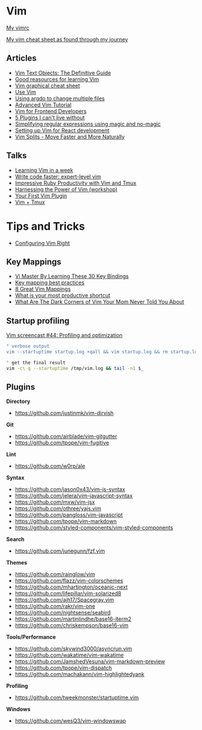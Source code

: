 # Vim

[My vimrc](https://github.com/billyxs/.vim/blob/master/vimrc)

[My vim cheat sheet as found through my journey](https://github.com/billyxs/notes.md/blob/master/vim/CHEAT_SHEET.md)


## Articles

+ [Vim Text Objects: The Definitive Guide](https://blog.carbonfive.com/2011/10/17/vim-text-objects-the-definitive-guide/)
+ [Good reasources for learning Vim](https://www.quora.com/What-are-some-good-resources-for-learning-Vim)
+ [Vim graphical cheat sheet](http://www.viemu.com/vi-vim-cheat-sheet.gif)
+ [Use Vim](https://antjanus.com/blog/thoughts-and-opinions/use-vim/)
+ [Using argdo to change multiple files](http://vimcasts.org/episodes/using-argdo-to-change-multiple-files/)
+ [Advanced Vim Tutorial](http://tebrik.kampanya.org.tr/Linux/Books/advanced_vim_tutorial.pdf)
+ [Vim for Frontend Developers](https://speakerdeck.com/csswizardry/vim-for-front-end-developers)
+ [5 Plugins I can't live without](https://hackernoon.com/5-vim-plugins-i-cant-live-without-for-javascript-development-f7e98f98e8d5)
+ [Simplifying regular expressions using magic and no-magic](http://vim.wikia.com/wiki/Simplifying_regular_expressions_using_magic_and_no-magic)
+ [Setting up Vim for React development](https://drivy.engineering/setting-up-vim-for-react/)
+ [Vim Splits - Move Faster and More Naturally](https://robots.thoughtbot.com/vim-splits-move-faster-and-more-naturally)


## Talks

+ [Learning Vim in a week](https://www.youtube.com/watch?v=_NUO4JEtkDw)
+ [Write code faster: expert-level vim](http://youtu.be/SkdrYWhh-8s)
+ [Impressive Ruby Productivity with Vim and Tmux](http://youtu.be/9jzWDr24UHQ)
+ [Harnessing the Power of Vim (workshop)](https://teamtreehouse.com/library/harnessing-the-power-of-vim)
+ [Your First Vim Plugin](https://youtu.be/lwD8G1P52Sk)
+ [Vim + Tmux](https://youtu.be/5r6yzFEXajQ)

# Tips and Tricks

+ [Configuring Vim Right](http://items.sjbach.com/319/configuring-vim-right)


## Key Mappings

+ [Vi Master By Learning These 30 Key Bindings](https://www.howtogeek.com/115051/become-a-vi-master-by-learning-these-30-key-bindings/)
+ [Key mapping best practices](https://vi.stackexchange.com/questions/6916/key-mapping-best-practices)
+ [8 Great Vim Mappings](https://hashrocket.com/blog/posts/8-great-vim-mappings)
+ [What is your most productive shortcut](https://stackoverflow.com/questions/1218390/what-is-your-most-productive-shortcut-with-vim)
+ [What Are The Dark Corners of Vim Your Mom Never Told You About](https://stackoverflow.com/questions/726894/what-are-the-dark-corners-of-vim-your-mom-never-told-you-about)


## Startup profiling

[Vim screencast #44: Profiling and optimization](https://www.youtube.com/watch?v=wQ9uB8I0cCg)

```bash
" verbose output
vim --startuptime startup.log +qall && vim startup.log && rm startup.log

" get the final result
vim -c\ q --startuptime /tmp/vim.log && tail -n1 $_
```

## Plugins

**Directory**

+ https://github.com/justinmk/vim-dirvish


**Git**

+ https://github.com/airblade/vim-gitgutter
+ https://github.com/tpope/vim-fugitive


**Lint**

+ https://github.com/w0rp/ale


**Syntax**

+ https://github.com/jason0x43/vim-js-syntax
+ https://github.com/jelera/vim-javascript-syntax
+ https://github.com/mxw/vim-jsx
+ https://github.com/othree/yajs.vim
+ https://github.com/pangloss/vim-javascript
+ https://github.com/tpope/vim-markdown
+ https://github.com/styled-components/vim-styled-components


**Search**
+ https://github.com/junegunn/fzf.vim


**Themes**

+ https://github.com/rainglow/vim
+ https://github.com/flazz/vim-colorschemes
+ https://github.com/mhartington/oceanic-next
+ https://github.com/lifepillar/vim-solarized8
+ https://github.com/ajh17/Spacegray.vim
+ https://github.com/rakr/vim-one
+ https://github.com/nightsense/seabird
+ https://github.com/martinlindhe/base16-iterm2
+ https://github.com/chriskempson/base16-vim


**Tools/Performance**
+ https://github.com/skywind3000/asyncrun.vim
+ https://github.com/wakatime/vim-wakatime
+ https://github.com/JamshedVesuna/vim-markdown-preview
+ https://github.com/tpope/vim-dispatch
+ https://github.com/machakann/vim-highlightedyank


**Profiling**
+ https://github.com/tweekmonster/startuptime.vim


**Windows**

+ https://github.com/wesQ3/vim-windowswap
